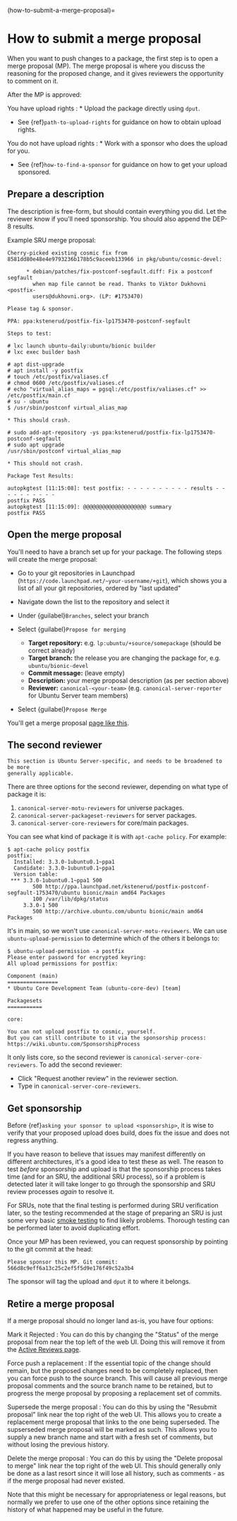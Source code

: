 (how-to-submit-a-merge-proposal)=
# How to submit a merge proposal

When you want to push changes to a package, the first step is to open a merge proposal (MP). The merge proposal is where you discuss the reasoning for the proposed change, and it gives reviewers the opportunity to comment on it.

After the MP is approved:

You have upload rights
: * Upload the package directly using `dput`.
  * See {ref}`path-to-upload-rights` for guidance on how to obtain upload rights.

You do not have upload rights
: * Work with a sponsor who does the upload for you.
  * See {ref}`how-to-find-a-sponsor` for guidance on how to get your upload sponsored.


## Prepare a description

The description is free-form, but should contain everything you did. Let the
reviewer know if you'll need sponsorship. You should also append the DEP-8
results.

Example SRU merge proposal:

```none
Cherry-picked existing cosmic fix from 8581dd80e48e4e9793236b178b5c9aceeb133966 in pkg/ubuntu/cosmic-devel:

      * debian/patches/fix-postconf-segfault.diff: Fix a postconf segfault
        when map file cannot be read. Thanks to Viktor Dukhovni <postfix-
        users@dukhovni.org>. (LP: #1753470)

Please tag & sponsor.

PPA: ppa:kstenerud/postfix-fix-lp1753470-postconf-segfault

Steps to test:

# lxc launch ubuntu-daily:ubuntu/bionic builder
# lxc exec builder bash

# apt dist-upgrade
# apt install -y postfix
# touch /etc/postfix/valiases.cf
# chmod 0600 /etc/postfix/valiases.cf
# echo "virtual_alias_maps = pgsql:/etc/postfix/valiases.cf" >> /etc/postfix/main.cf
# su - ubuntu
$ /usr/sbin/postconf virtual_alias_map

* This should crash.

# sudo add-apt-repository -ys ppa:kstenerud/postfix-fix-lp1753470-postconf-segfault
# sudo apt upgrade
/usr/sbin/postconf virtual_alias_map

* This should not crash.

Package Test Results:

autopkgtest [11:15:08]: test postfix: - - - - - - - - - - results - - - - - - - - - -
postfix PASS
autopkgtest [11:15:09]: @@@@@@@@@@@@@@@@@@@@ summary
postfix PASS
```

## Open the merge proposal

You'll need to have a branch set up for your package. The following steps will
create the merge proposal:

* Go to your git repositories in Launchpad
  (`https://code.launchpad.net/~your-username/+git`),
  which shows you a list of all your git repositories, ordered by "last updated"

* Navigate down the list to the repository and select it

* Under {guilabel}`Branches`, select your branch

* Select {guilabel}`Propose for merging`

  * **Target repository:** e.g. `lp:ubuntu/+source/somepackage` (should be
     correct already)
  * **Target branch:** the release you are changing the package for, e.g.
     `ubuntu/bionic-devel`
  * **Commit message:** (leave empty)
  * **Description:** your merge proposal description (as per section above)
  * **Reviewer:** `canonical-<your-team>` (e.g. `canonical-server-reporter`
    for Ubuntu Server team members)

 * Select {guilabel}`Propose Merge`

You'll get a merge proposal
[page like this](https://code.launchpad.net/~kstenerud/ubuntu/+source/postfix/+git/postfix/+merge/353267).


## The second reviewer

```{important}
This section is Ubuntu Server-specific, and needs to be broadened to be more
generally applicable.
```

There are three options for the second reviewer, depending on what type of
package it is:

1. `canonical-server-motu-reviewers` for universe packages.
2. `canonical-server-packageset-reviewers` for server packages.
3. `canonical-server-core-reviewers` for core/main packages.

You can see what kind of package it is with `apt-cache policy`. For example:

```none
$ apt-cache policy postfix
postfix:
  Installed: 3.3.0-1ubuntu0.1~ppa1
  Candidate: 3.3.0-1ubuntu0.1~ppa1
  Version table:
 *** 3.3.0-1ubuntu0.1~ppa1 500
        500 http://ppa.launchpad.net/kstenerud/postfix-postconf-segfault-1753470/ubuntu bionic/main amd64 Packages
        100 /var/lib/dpkg/status
     3.3.0-1 500
        500 http://archive.ubuntu.com/ubuntu bionic/main amd64 Packages
```

It's in main, so we won't use `canonical-server-motu-reviewers`. We can use
`ubuntu-upload-permission` to determine which of the others it belongs to:

```none
$ ubuntu-upload-permission -a postfix
Please enter password for encrypted keyring:
All upload permissions for postfix:

Component (main)
================
* Ubuntu Core Development Team (ubuntu-core-dev) [team]

Packagesets
===========

core:

You can not upload postfix to cosmic, yourself.
But you can still contribute to it via the sponsorship process: https://wiki.ubuntu.com/SponsorshipProcess
```

It only lists core, so the second reviewer is
`canonical-server-core-reviewers`. To add the second reviewer:

* Click "Request another review" in the reviewer section.
* Type in `canonical-server-core-reviewers`.


## Get sponsorship

Before {ref}`asking your sponsor to upload <sponsorship>`, it is wise to verify
that your proposed upload does build, does fix the issue and does not regress
anything.

If you have reason to believe that issues may manifest differently on
different architectures, it's a good idea to test these as well. The reason to
test *before* sponsorship and upload is that the sponsorship process takes time
(and for an SRU, the additional SRU process), so if a problem is detected
later it will take longer to go through the sponsorship and SRU review
processes *again* to resolve it.

For SRUs, note that the final testing is performed during SRU verification
later, so the testing recommended at the stage of preparing an SRU is just
some very basic [smoke testing](https://en.wikipedia.org/wiki/Smoke_testing_(software))
to find likely problems. Thorough testing can be performed later to avoid
duplicating effort.

Once your MP has been reviewed, you can request sponsorship by pointing to
the git commit at the head:

```none
Please sponsor this MP. Git commit: 566d8c9eff6a13c25c2ef5f5d9e176f49c52a3b4
```

The sponsor will tag the upload and `dput` it to where it belongs.


## Retire a merge proposal

If a merge proposal should no longer land as-is, you have four options:

Mark it Rejected
: You can do this by changing the "Status" of the merge proposal from near
  the top left of the web UI. Doing this will remove it from the
  [Active Reviews page](https://code.launchpad.net/~canonical-server-reporter/+activereviews).

Force push a replacement
: If the essential topic of the change should remain, but the proposed
  changes need to be completely replaced, then you can force push to the
  source branch. This will cause all previous merge proposal comments and the
  source branch name to be retained, but to progress the merge proposal by
  proposing a replacement set of commits.

Supersede the merge proposal
: You can do this by using the "Resubmit proposal" link near the top right of
  the web UI. This allows you to create a replacement merge proposal that
  links to the one being superseded. The supserseded merge proposal will be
  marked as such. This allows you to supply a new branch name and start with
  a fresh set of comments, but without losing the previous history.

Delete the merge proposal
: You can do this by using the "Delete proposal to merge" link near the top
  right of the web UI. This should generally only be done as a last resort
  since it will lose all history, such as comments - as if the merge proposal
  had never existed.

  Note that this might be necessary for appropriateness or legal reasons, but
  normally we prefer to use one of the other options since retaining the
  history of what happened may be useful in the future.
